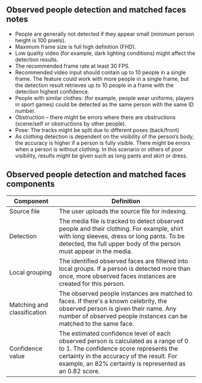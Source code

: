 ## Observed people detection and matched faces notes

- People are generally not detected if they appear small (minimum person height is 100 pixels).
- Maximum frame size is full high definition (FHD).
- Low quality video (for example, dark lighting conditions) might affect the detection results.
- The recommended frame rate at least 30 FPS.
- Recommended video input should contain up to 10 people in a single frame. The feature could work with more people in a single frame, but the detection result retrieves up to 10 people in a frame with the detection highest confidence.
- People with similar clothes: (for example, people wear uniforms, players in sport games) could be detected as the same person with the same ID number.
- Obstruction – there might be errors where there are obstructions (scene/self or obstructions by other people).
- Pose: The tracks might be split due to different poses (back/front)
- As clothing detection is dependent on the visibility of the person’s body, the accuracy is higher if a person is fully visible. There might be errors when a person is without clothing. In this scenario or others of poor visibility, results might be given such as long pants and skirt or dress.

## Observed people detection and matched faces components

|Component|Definition|
|---|---|
| Source file |    The user uploads the source file for indexing.   |
| Detection |    The media file is tracked to detect observed people and their clothing. For example, shirt with long sleeves, dress or long pants. To be detected, the full upper body of the person must appear in the media.|
| Local grouping    |The identified observed faces are filtered into local groups. If a person is detected more than once, more observed faces instances are created for this person. |
| Matching and classification    |The observed people instances are matched to faces. If there's a known celebrity, the observed person is given their name. Any number of observed people instances can be matched to the same face.  |
| Confidence value|    The estimated confidence level of each observed person is calculated as a range of 0 to 1. The confidence score represents the certainty in the accuracy of the result. For example, an 82% certainty is represented as an 0.82 score.|
